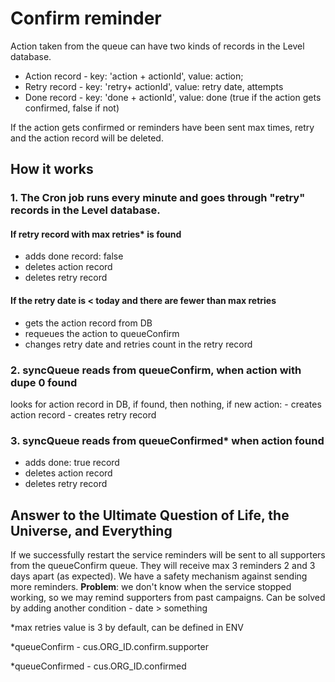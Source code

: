 # Confirm reminder

Action taken from the queue can have two kinds of records in the Level database.

- Action record - key: 'action + actionId', value: action;
- Retry record - key: 'retry+ actionId', value: retry date, attempts
- Done record - key: 'done + actionId', value: done (true if the action gets confirmed, false if not)

If the action gets confirmed or reminders have been sent max times, retry and the action record will be deleted.

## How it works

### 1. The Cron job runs every minute and goes through "retry" records in the Level database.

#### If retry record with max retries\* is found

- adds done record: false
- deletes action record
- deletes retry record

#### If the retry date is < today and there are fewer than max retries

- gets the action record from DB
- requeues the action to queueConfirm
- changes retry date and retries count in the retry record

### 2. syncQueue reads from queueConfirm, when action with dupe 0 found

looks for action record in DB, if found, then nothing, if new action: - creates action record - creates retry record

### 3. syncQueue reads from queueConfirmed\* when action found

- adds done: true record
- deletes action record
- deletes retry record

## Answer to the Ultimate Question of Life, the Universe, and Everything

If we successfully restart the service reminders will be sent to all supporters from the queueConfirm queue. They will receive max 3 reminders 2 and 3 days apart (as expected). We have a safety mechanism against sending more reminders.
**Problem**: we don't know when the service stopped working, so we may remind supporters from past campaigns. Can be solved by adding another condition - date > something

\*max retries value is 3 by default, can be defined in ENV

\*queueConfirm - cus.ORG_ID.confirm.supporter

\*queueConfirmed - cus.ORG_ID.confirmed
